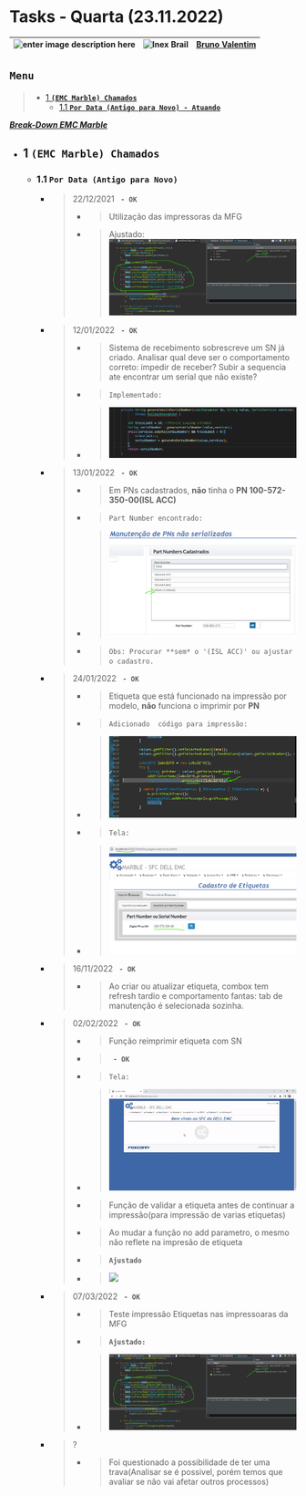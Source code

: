 # Tasks - Quarta (23.11.2022)

| ![enter image description here](https://www.foxconn.com.br/img/logo.png) | ![Inex Brail](https://www.inexbr.com.br/wp-content/uploads/2022/07/logo-inex-azul.png) | [Bruno Valentim](mailto:Bruno.Valentim@inex.com.br) |
| :----------------------------------------------------------------------- | :------------------------------------------------------------------------------------: | :-------------------------------------------------- |

## **`Menu`**  
> - [1 **`(EMC Marble) Chamados`**](#2-(EMC-Marble)-Chamados)  
>   - [1.1 **`Por Data (Antigo para Novo) - Atuando`**](#21-Por-Data-(Antigo-para-Novo)) 

_**[Break-Down EMC Marble](https://docs.google.com/spreadsheets/d/1HDS4bGO800q9nOA5XpNQDZUMK1PuaALCNTX9RzDUV3k/edit?usp=sharing)**_  
- ## 1 **`(EMC Marble) Chamados`**
  - ### 1.1 **`Por Data (Antigo para Novo)`**
    - > 22/12/2021 **` - OK`**
      > - >Utilização das impressoras da MFG
      > - >Ajustado:![](img/09112022/emc_printer_selection.png)
    - > 12/01/2022 **` - OK`**
      > - >Sistema de recebimento sobrescreve um SN já criado.	Analisar qual deve ser o comportamento correto: impedir de receber? Subir a sequencia ate encontrar um serial que não existe?  
      > - >`Implementado:`
      > - >![](img/11112022/trava_psb_duplicado.png)
    - > 13/01/2022 **` - OK`**
      > - >Em PNs cadastrados, **não** tinha o **PN 100-572-350-00(ISL ACC)**	
      > - >`Part Number encontrado:`
      > - >![](img/10112022/PN100-572-350-00.png)
      > - >`Obs: Procurar **sem* o '(ISL ACC)' ou ajustar o cadastro.`
    - > 24/01/2022 **` - OK`**
      > - >Etiqueta que está funcionado na impressão por modelo, **não** funciona o imprimir por **PN**
      > - >`Adicionado  código para impressão:`
      > - >![](img/10112022/print_by_part_number_backend.png)
      > - >`Tela:`
      > - >![](img/10112022/print_by_part_number.png)
    - > 16/11/2022 **` - OK`**
      > - >Ao criar ou atualizar etiqueta, combox tem refresh tardio e comportamento fantas: tab de manutenção é selecionada sozinha.	
    - > 02/02/2022 **` - OK`**
      > - >Função reimprimir etiqueta com SN	
      > - >**` - OK`**
      > - >`Tela:`
      > - >![](img/../gif/21112022/reprint.gif)
      > - >Função de validar a etiqueta antes de continuar a impressão(para impressão de varias etiquetas)	
      > - >Ao mudar a função no add parametro, o mesmo não reflete na impresão de etiqueta	
      > - > **`Ajustado`**
      > - >![](gif/16112022/ajuste_etiqueta_nova.gif)
    - > 07/03/2022 **` - OK`**
      > - >Teste impressão Etiquetas nas impressoaras da MFG	
      > - >**`Ajustado:`**
      > - >![](img/09112022/emc_printer_selection.png)
    - > ?  
      > - >Foi questionado a possibilidade de ter uma trava(Analisar se é possivel, porém temos que avaliar se não vai afetar outros processos)	
